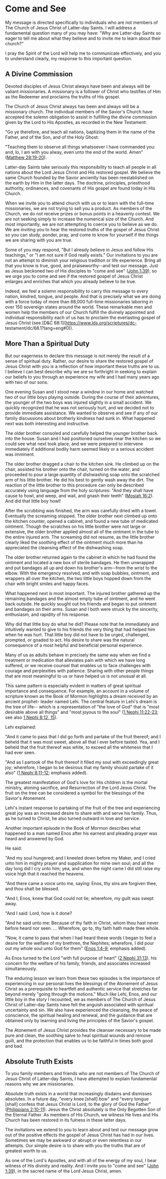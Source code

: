# Come and See

My message is directed specifically to individuals who are not members of The
Church of Jesus Christ of Latter-day Saints. I will address a fundamental
question many of you may have: "Why are Latter-day Saints so eager to tell me
about what they believe and to invite me to learn about their church?"

I pray the Spirit of the Lord will help me to communicate effectively, and you
to understand clearly, my response to this important question.

## A Divine Commission

Devoted disciples of Jesus Christ always have been and always will be valiant
missionaries. A missionary is a follower of Christ who testifies of Him as the
Redeemer and proclaims the truths of His gospel.

The Church of Jesus Christ always has been and always will be a missionary
church. The individual members of the Savior's Church have accepted the solemn
obligation to assist in fulfilling the divine commission given by the Lord to
His Apostles, as recorded in the New Testament:

"Go ye therefore, and teach all nations, baptizing them in the name of the
Father, and of the Son, and of the Holy Ghost:

"Teaching them to observe all things whatsoever I have commanded you: and, lo,
I am with you alway, even unto the end of the world. Amen" ([Matthew
28:19-20](https://www.lds.org/scriptures/nt/matt/28.19-20?lang=eng#18)).

Latter-day Saints take seriously this responsibility to teach all people in
all nations about the Lord Jesus Christ and His restored gospel. We believe
the same Church founded by the Savior anciently has been reestablished on the
earth by Him in the latter days. The doctrine, principles, priesthood
authority, ordinances, and covenants of His gospel are found today in His
Church.

When we invite you to attend church with us or to learn with the full-time
missionaries, we are not trying to sell you a product. As members of the
Church, we do not receive prizes or bonus points in a heavenly contest. We are
not seeking simply to increase the numerical size of the Church. And most
importantly, we are not attempting to coerce you to believe as we do. We are
inviting you to hear the restored truths of the gospel of Jesus Christ so you
can study, ponder, pray, and come to know for yourself if the things we are
sharing with you are true.

Some of you may respond, "But I already believe in Jesus and follow His
teachings," or "I am not sure if God really exists." Our invitations to you
are not an attempt to diminish your religious tradition or life experience.
Bring all that you know is true, good, and praiseworthy--and test our message.
Just as Jesus beckoned two of His disciples to "come and see" ([John
1:39](https://www.lds.org/scriptures/nt/john/1.39?lang=eng#38)), so we urge
you to come and see if the restored gospel of Jesus Christ enlarges and
enriches that which you already believe to be true.

Indeed, we feel a solemn responsibility to carry this message to every nation,
kindred, tongue, and people. And that is precisely what we are doing with a
force today of more than 88,000 full-time missionaries laboring in over 150
sovereign states around the world. These remarkable men and women help the
members of our Church fulfill the divinely appointed and individual
responsibility each of us has to proclaim the everlasting gospel of Jesus
Christ (see [D&amp;C 68:1](https://www.lds.org/scriptures/dc-
testament/dc/68.1?lang=eng#0)).

## More Than a Spiritual Duty

But our eagerness to declare this message is not merely the result of a sense
of spiritual duty. Rather, our desire to share the restored gospel of Jesus
Christ with you is a reflection of how important these truths are to us. I
believe I can best describe why we are so forthright in seeking to explain our
beliefs to you through an experience my wife and I had many years ago with two
of our sons.

One evening Susan and I stood near a window in our home and watched two of our
little boys playing outside. During the course of their adventures, the
younger of the two boys was injured slightly in a small accident. We quickly
recognized that he was not seriously hurt, and we decided not to provide
immediate assistance. We wanted to observe and see if any of our family
discussions about brotherly kindness had sunk in. What happened next was both
interesting and instructive.

The older brother consoled and carefully helped the younger brother back into
the house. Susan and I had positioned ourselves near the kitchen so we could
see what next took place, and we were prepared to intervene immediately if
additional bodily harm seemed likely or a serious accident was imminent.

The older brother dragged a chair to the kitchen sink. He climbed up on the
chair, assisted his brother onto the chair, turned on the water, and proceeded
to pour a large quantity of dishwashing soap onto the scratched arm of his
little brother. He did his best to gently wash away the dirt. The reaction of
the little brother to this procedure can only be described accurately using
language from the holy scriptures: "And they shall have cause to howl, and
weep, and wail, and gnash their teeth" ([Mosiah
16:2](https://www.lds.org/scriptures/bofm/mosiah/16.2?lang=eng#1)). And did
that little boy howl!

After the scrubbing was finished, the arm was carefully dried with a towel.
Eventually the screaming stopped. The older brother next climbed up onto the
kitchen counter, opened a cabinet, and found a new tube of medicated ointment.
Though the scratches on his little brother were not large or extensive, the
older brother applied almost all of the ointment in the tube to the entire
injured arm. The screaming did not resume, as the little brother clearly liked
the soothing effect of the ointment much more than he appreciated the
cleansing effect of the dishwashing soap.

The older brother returned again to the cabinet in which he had found the
ointment and located a new box of sterile bandages. He then unwrapped and put
bandages all up and down his brother's arm--from the wrist to the elbow. With
the emergency resolved, and with soap bubbles, ointment, and wrappers all over
the kitchen, the two little boys hopped down from the chair with bright smiles
and happy faces.

What happened next is most important. The injured brother gathered up the
remaining bandages and the almost empty tube of ointment, and he went back
outside. He quickly sought out his friends and began to put ointment and
bandages on their arms. Susan and I both were struck by the sincerity,
enthusiasm, and rapidity of his response.

Why did that little boy do what he did? Please note that he immediately and
intuitively wanted to give to his friends the very thing that had helped him
when he was hurt. That little boy did not have to be urged, challenged,
prompted, or goaded to act. His desire to share was the natural consequence of
a most helpful and beneficial personal experience.

Many of us as adults behave in precisely the same way when we find a treatment
or medication that alleviates pain with which we have long suffered, or we
receive counsel that enables us to face challenges with courage and
perplexities with patience. Sharing with other people things that are most
meaningful to us or have helped us is not unusual at all.

This same pattern is especially evident in matters of great spiritual
importance and consequence. For example, an account in a volume of scripture
known as the Book of Mormon highlights a dream received by an ancient prophet-
leader named Lehi. The central feature in Lehi's dream is the tree of life--
which is a representation of "the love of God" that is "most desirable above
all things" and "most joyous to the soul" ([1 Nephi
11:22-23](https://www.lds.org/scriptures/bofm/1-ne/11.22-23?lang=eng#21); see
also [1 Nephi 8:12,
15](https://www.lds.org/scriptures/bofm/1-ne/8.12%2C15?lang=eng#11)).

Lehi explained:

"And it came to pass that I did go forth and partake of the fruit thereof; and
I beheld that it was most sweet, above all that I ever before tasted. Yea, and
I beheld that the fruit thereof was white, to exceed all the whiteness that I
had ever seen.

"And as I partook of the fruit thereof it filled my soul with exceedingly
great joy; wherefore, I began to be desirous that my family should partake of
it also" ([1 Nephi
8:11-12](https://www.lds.org/scriptures/bofm/1-ne/8.11-12?lang=eng#10);
emphasis added).

The greatest manifestation of God's love for His children is the mortal
ministry, atoning sacrifice, and Resurrection of the Lord Jesus Christ. The
fruit on the tree can be considered a symbol for the blessings of the Savior's
Atonement.

Lehi's instant response to partaking of the fruit of the tree and experiencing
great joy was an increased desire to share with and serve his family. Thus, as
he turned to Christ, he also turned outward in love and service.

Another important episode in the Book of Mormon describes what happened to a
man named Enos after his earnest and pleading prayer was heard and answered by
God.

He said:

"And my soul hungered; and I kneeled down before my Maker, and I cried unto
him in mighty prayer and supplication for mine own soul; and all the day long
did I cry unto him; yea, and when the night came I did still raise my voice
high that it reached the heavens.

"And there came a voice unto me, saying: Enos, thy sins are forgiven thee, and
thou shalt be blessed.

"And I, Enos, knew that God could not lie; wherefore, my guilt was swept away.

"And I said: Lord, how is it done?

"And he said unto me: Because of thy faith in Christ, whom thou hast never
before heard nor seen. ... Wherefore, go to, thy faith hath made thee whole.

"Now, it came to pass that when I had heard these words I began to feel a
desire for the welfare of my brethren, the Nephites; wherefore, I did pour out
my whole soul unto God for them" ([Enos
1:4-9](https://www.lds.org/scriptures/bofm/enos/1.4-9?lang=eng#3); emphasis
added).

As Enos turned to the Lord "with full purpose of heart" ([2 Nephi
31:13](https://www.lds.org/scriptures/bofm/2-ne/31.13?lang=eng#12)), his
concern for the welfare of his family, friends, and associates increased
simultaneously.

The enduring lesson we learn from these two episodes is the importance of
experiencing in our personal lives the blessings of the Atonement of Jesus
Christ as a prerequisite to heartfelt and authentic service that stretches far
beyond merely "going through the motions." Much like Lehi, Enos, and our
little boy in the story I recounted, we as members of The Church of Jesus
Christ of Latter-day Saints have felt the anguish associated with spiritual
uncertainty and sin. We also have experienced the cleansing, the peace of
conscience, the spiritual healing and renewal, and the guidance that are
obtained only by learning and living the principles of the Savior's gospel.

The Atonement of Jesus Christ provides the cleanser necessary to be made pure
and clean, the soothing salve to heal spiritual wounds and remove guilt, and
the protection that enables us to be faithful in times both good and bad.

## Absolute Truth Exists

To you family members and friends who are not members of The Church of Jesus
Christ of Latter-day Saints, I have attempted to explain fundamental reasons
why we are missionaries.

Absolute truth exists in a world that increasingly disdains and dismisses
absolutes. In a future day, "every knee [shall] bow" and "every tongue [shall]
confess that Jesus Christ is Lord, to the glory of God the Father"
([Philippians
2:10-11](https://www.lds.org/scriptures/nt/philip/2.10-11?lang=eng#9)). Jesus
the Christ absolutely is the Only Begotten Son of the Eternal Father. As
members of His Church, we witness He lives and His Church has been restored in
its fulness in these latter days.

The invitations we extend to you to learn about and test our message grow out
of the positive effects the gospel of Jesus Christ has had in our lives.
Sometimes we may be awkward or abrupt or even relentless in our attempts. Our
simple desire is to share with you the truths that are of greatest worth to
us.

As one of the Lord's Apostles, and with all of the energy of my soul, I bear
witness of His divinity and reality. And I invite you to "come and see" ([John
1:39](https://www.lds.org/scriptures/nt/john/1.39?lang=eng#38)), in the sacred
name of the Lord Jesus Christ, amen.

